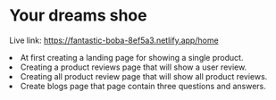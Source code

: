 # Your dreams shoe
Live  link: https://fantastic-boba-8ef5a3.netlify.app/home
<li>At first creating a landing page for showing a single product.</li>
<li>Creating a product reviews page that will show a user review.</li>
<li>Creating all product review page that will show all product reviews.</li>
<li>Create blogs page that page contain three questions and answers.</li>